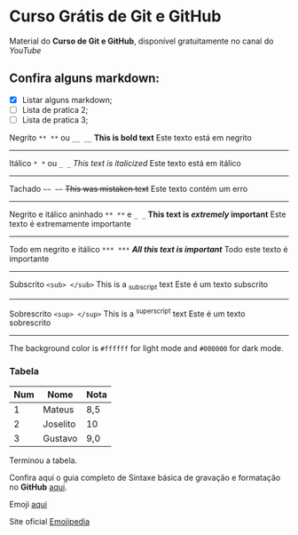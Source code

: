 # Curso Grátis de Git e GitHub

Material do **Curso de Git e GitHub**, disponível gratuitamente no canal do _YouTube_

## Confira alguns markdown:

- [x] Listar alguns markdown;
- [ ] Lista de pratica 2;
- [ ] Lista de pratica 3;

Negrito `** **` ou `__ __`
**This is bold text** Este texto está em negrito

---

Itálico `* *` ou `_ _`
_This text is italicized_ Este texto está em itálico

---

Tachado `~~ ~~`
~~This was mistaken text~~ Este texto contém um erro

---

Negrito e itálico aninhado `** **` e `_ _`
**This text is _extremely_ important** Este texto é extremamente importante

---

Todo em negrito e itálico `*** ***`
**_All this text is important_** Todo este texto é importante

---

Subscrito `<sub> </sub>`
This is a <sub>subscript</sub> text Este é um texto subscrito

---

Sobrescrito `<sup> </sup>`
This is a <sup>superscript</sup> text Este é um texto sobrescrito

---

The background color is `#ffffff` for light mode and `#000000` for dark mode.

### Tabela

| Num | Nome     | Nota |
| --- | -------- | ---- |
| 1   | Mateus   | 8,5  |
| 2   | Joselito | 10   |
| 3   | Gustavo  | 9,0  |

Terminou a tabela.

Confira aqui o guia completo de Sintaxe básica de gravação e formatação no **GitHub** [aqui](https://docs.github.com/pt/get-started/writing-on-github/getting-started-with-writing-and-formatting-on-github/basic-writing-and-formatting-syntax).

Emoji [aqui](https://github.com/ikatyang/emoji-cheat-sheet)

Site oficial [Emojipedia](https://emojipedia.org/pt)

